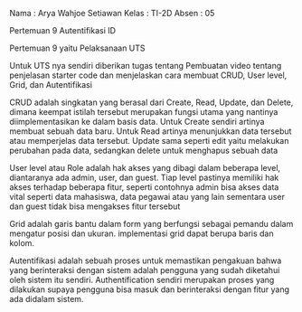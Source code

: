 Nama  : Arya Wahjoe Setiawan
Kelas   : TI-2D
Absen : 05

Pertemuan 9
Autentifikasi ID

Pertemuan 9 yaitu Pelaksanaan UTS

Untuk UTS nya sendiri diberikan tugas tentang Pembuatan video tentang penjelasan starter code dan menjelaskan cara membuat CRUD, User level,  Grid, dan Autentifikasi

CRUD adalah singkatan yang berasal dari Create, Read, Update, dan Delete, dimana keempat istilah tersebut merupakan fungsi utama yang nantinya diimplementasikan ke dalam basis data. Untuk Create sendiri artinya membuat sebuah data baru. Untuk Read artinya menunjukkan data tersebut atau memperjelas data tersebut. Update sama seperti edit yaitu melakukan perubahan pada data, sedangkan delete untuk menghapus sebuah data

User level atau Role adalah hak akses yang dibagi dalam beberapa level, diantaranya ada admin, user, dan guest. Tiap level pastinya memiliki hak akses terhadap beberapa fitur, seperti contohnya admin bisa akses data vital seperti data mahasiswa, data pegawai atau yang lain sementara user dan guest tidak bisa mengakses fitur tersebut

Grid adalah garis bantu dalam form yang berfungsi sebagai pemandu dalam mengatur posisi dan ukuran. implementasi grid dapat berupa baris dan kolom.

Autentifikasi adalah sebuah proses untuk memastikan pengakuan bahwa yang berinteraksi dengan sistem adalah pengguna yang sudah diketahui oleh sistem itu sendiri. Authentification sendiri merupakan proses yang dilakukan supaya pengguna bisa masuk dan berinteraksi dengan fitur yang ada didalam sistem.